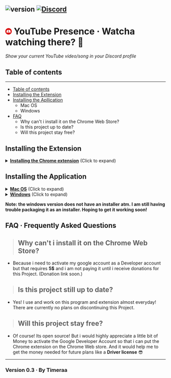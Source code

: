 ## ![version](https://img.shields.io/badge/Version-0.3-brightgreen.svg?style=flat-square) [![Discord](https://img.shields.io/discord/465326876601221120.svg?style=flat-square&logo=discord&label=YT%20Presence&colorA=7289DA&colorB=2C2F33)](https://discord.gg/GzCUcf)

# <img src="icon.png" width="20" draggable="false"><b> </b>YouTube Presence &middot; Watcha watching there? 👀

_Show your current YouTube video/song in your Discord profile_

## Table of contents

---

- [Table of contents](#table-of-contents)
- [Installing the Extension](#installing-the-extension)
- [Installing the Apllication](#installing-the-application)
  - Mac OS
  - Windows
- [FAQ](#faq-·-frequently-asked-questions)
  - Why can't i install it on the Chrome Web Store?
  - Is this project up to date?
  - Will this project stay free?

## Installing the Extension

<details>
  <summary><b><u>Installing the Chrome extension</u></b> (Click to expand)</summary>
  <h1>Chrome extension installation</h1>
  <ul>
    <li>In <b>Chrome</b> go to <a href="chrome://extensions/">chrome://extensions/</a></li>
    <li>Turn on <b>Developer mode</b><br>
      <img src="developerMode.png">
    </li>
    <li>Click <b>Load unpacked extension</b><br>
      <img src="loadUnpackedExtension.png">
    </li>
    <li>Load the extracted <b>Extension</b> folder</li>
  </ul>
</details>

## Installing the Application

<details>
  <summary><b><u>Mac OS</u></b> (Click to expand)</summary>
  <h1>Mac OS</h1>
  <ul>
    <li>Double click downloaded <b>.dmg</b> file</li>
    <li>Drag <b>YT Presence</b> Into your <b>Applications</b> Folder</li>
    <li>Open your Launchpad</li>
    <li>Open <b>YT Presence</b></li>
  </ul>
</details>

<details>
  <summary><b><u>Windows</u></b> (Click to expand)</summary>
  <h1>Windows</h1>
  <ul>
    <li>Extract the downloaded <b>.zip</b> file</li>
    <li>Open extracted folder and run <b>YT Presence.exe</b></li>
  </ul>
</details>

**Note: the windows version does not have an installer atm. I am still having trouble packaging it as an installer. Hoping to get it working soon!**

## FAQ &middot; Frequently Asked Questions

> ## Why can't i install it on the **Chrome Web Store**?<br>

- Because i need to activate my google account as a Developer account but that requires **5$** and i am not paying it until i receive donations for this Project. (Donation link soon.)

> ## Is this project still up to date?<br>

- Yes! I use and work on this program and extension almost everyday!<br>There are currently no plans on discontinuing this Project.

> ## Will this project stay free?<br>

- Of course! Its open source! But i would highly appreciate a little bit of Money to activate the Google Developer Account so that i can put the Chrome extension on the Chrome Web store. And it would help me to get the money needed for future plans like a **Driver license** 😎

---

### Version 0.3 &middot; By Timeraa
